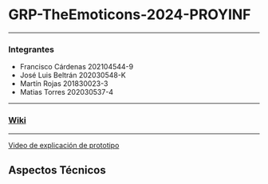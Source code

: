 # GRP-TheEmoticons-2024-PROYINF

---------

### Integrantes

- Francisco Cárdenas  202104544-9
- José Luis Beltrán 202030548-K
- Martín Rojas 201830023-3
- Matias Torres 202030537-4
  
--------

### [Wiki](https://github.com/Chopan22/GRP-TheEmoticons-2024-PROYINF/wiki "Wiki")

--------

[Video de explicación de prototipo](https://youtu.be/sxCb-kuqXd8)

## Aspectos Técnicos
